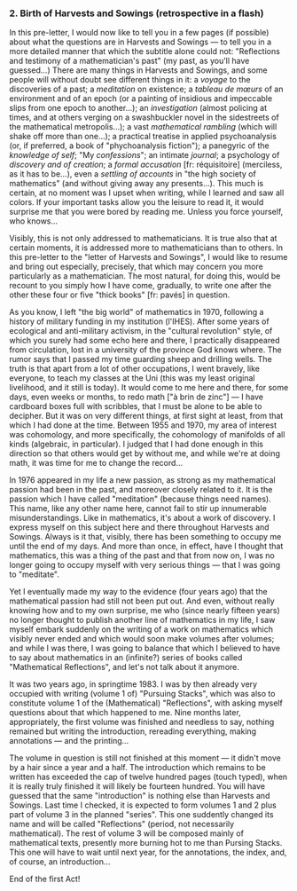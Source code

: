 ### 2. Birth of Harvests and Sowings (retrospective in a flash)
In this pre-letter, I would now like to tell you in a few pages (if possible) about what the questions are in Harvests and Sowings &mdash; to tell you in a more detailed manner that which the subtitle alone could not: "Reflections and testimony of a mathematician's past" (my past, as you'll have guessed...) There are many things in Harvests and Sowings, and some people will without doubt see different things in it: a _voyage_ to the discoveries of a past; a _meditation_ on existence; a _tableau de mœurs_ of an environment and of an epoch (or a painting of insidious and impeccable slips from one epoch to another...); an _investigation_ (almost policing at times, and at others verging on a swashbuckler novel in the sidestreets of the mathematical metropolis...); a vast _mathematical rambling_ (which will shake off more than one...); a practical treatise in applied psychoanalysis (or, if preferred, a book of "phychoanalysis fiction"); a panegyric of the _knowledge of self_; "My _confessions_"; an intimate _journal_; a psychology of _discovery and of creation_; a _formal accusation_ [fr: réquisitoire] (merciless, as it has to be...), even a _settling of accounts_ in "the high society of mathematics" (and without giving away any presents...). This much is certain, at no moment was I upset when writing, while I learned and saw all colors. If your important tasks allow you the leisure to read it, it would surprise me that you were bored by reading me. Unless you force yourself, who knows...

Visibly, this is not only addressed to mathematicians. It is true also that at certain moments, it is addressed more to mathematicians than to others. In this pre-letter to the "letter of Harvests and Sowings", I would like to resume and bring out especially, precisely, that which may concern you more particularly as a mathematician. The most natural, for doing this, would be recount to you simply how I have come, gradually, to write one after the other these four or five "thick books" [fr: pavés] in question.

As you know, I left "the big world" of mathematics in 1970, following a history of military funding in my institution (l'IHES). After some years of ecological and anti-military activism, in the "cultural revolution" style, of which you surely had some echo here and there, I practically disappeared from circulation, lost in a university of the province God knows where. The rumor says that I passed my time guarding sheep and drilling wells. The truth is that apart from a lot of other occupations, I went bravely, like everyone, to teach my classes at the Uni (this was my least original livelihood, and it still is today). It would come to me here and there, for some days, even weeks or months, to redo math ["à brin de zinc"] &mdash; I have cardboard boxes full with scribbles, that I must be alone to be able to decipher. But it was on very different things, at first sight at least, from that which I had done at the time. Between 1955 and 1970, my area of interest was cohomology, and more specifically, the cohomology of manifolds of all kinds (algebraic, in particular). I judged that I had done enough in this direction so that others would get by without me, and while we're at doing math, it was time for me to change the record...

In 1976 appeared in my life a new passion, as strong as my mathematical passion had been in the past, and moreover closely related to it. It is the passion which I have called "meditation" (because things need names). This name, like any other name here, cannot fail to stir up innumerable misunderstandings. Like in mathematics, it's about a work of discovery. I express myself on this subject here and there throughout Harvests and Sowings. Always is it that, visibly, there has been something to occupy me until the end of my days. And more than once, in effect, have I thought that mathematics, this was a thing of the past and that from now on, I was no longer going to occupy myself with very serious things &mdash; that I was going to "meditate".

Yet I eventually made my way to the evidence (four years ago) that the mathematical passion had still not been put out. And even, without really knowing how and to my own surprise, me who (since nearly fifteen years) no longer thought to publish another line of mathematics in my life, I saw myself embark suddenly on the writing of a work on mathematics which visibly never ended and which would soon make volumes after volumes; and while I was there, I was going to balance that which I believed to have to say about mathematics in an (infinite?) series of books called "Mathematical Reflections", and let's not talk about it anymore.

It was two years ago, in springtime 1983. I was by then already very occupied with writing (volume 1 of) "Pursuing Stacks", which was also to constitute volume 1 of the (Mathematical) "Reflections", with asking myself questions about that which happened to me. Nine months later, appropriately, the first volume was finished and needless to say, nothing remained but writing the introduction, rereading everything, making annotations &mdash; and the printing...

The volume in question is still not finished at this moment &mdash; it didn't move by a hair since a year and a half. The introduction which remains to be written has exceeded the cap of twelve hundred pages (touch typed), when it is really truly finished it will likely be fourteen hundred. You will have guessed that the same "introduction" is nothing else than Harvests and Sowings. Last time I checked, it is expected to form volumes 1 and 2 plus part of volume 3 in the planned "series". This one suddently changed its name and will be called "Reflections" (period, not necessarily mathematical). The rest of volume 3 will be composed mainly of mathematical texts, presently more burning hot to me than Pursing Stacks. This one will have to wait until next year, for the annotations, the index, and, of course, an introduction...

End of the first Act!

